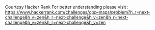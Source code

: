 Courtesy Hacker Rank
For better understanding please visit : https://www.hackerrank.com/challenges/cpp-maps/problem?h_r=next-challenge&h_v=zen&h_r=next-challenge&h_v=zen&h_r=next-challenge&h_v=zen&h_r=next-challenge&h_v=zen
